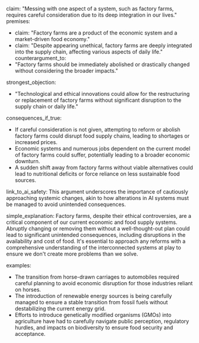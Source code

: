 claim: "Messing with one aspect of a system, such as factory farms, requires careful consideration due to its deep integration in our lives."
premises:
  - claim: "Factory farms are a product of the economic system and a market-driven food economy."
  - claim: "Despite appearing unethical, factory farms are deeply integrated into the supply chain, affecting various aspects of daily life."
counterargument_to:
  - "Factory farms should be immediately abolished or drastically changed without considering the broader impacts."

strongest_objection:
  - "Technological and ethical innovations could allow for the restructuring or replacement of factory farms without significant disruption to the supply chain or daily life."

consequences_if_true:
  - If careful consideration is not given, attempting to reform or abolish factory farms could disrupt food supply chains, leading to shortages or increased prices.
  - Economic systems and numerous jobs dependent on the current model of factory farms could suffer, potentially leading to a broader economic downturn.
  - A sudden shift away from factory farms without viable alternatives could lead to nutritional deficits or force reliance on less sustainable food sources.

link_to_ai_safety: This argument underscores the importance of cautiously approaching systemic changes, akin to how alterations in AI systems must be managed to avoid unintended consequences.

simple_explanation: Factory farms, despite their ethical controversies, are a critical component of our current economic and food supply systems. Abruptly changing or removing them without a well-thought-out plan could lead to significant unintended consequences, including disruptions in the availability and cost of food. It's essential to approach any reforms with a comprehensive understanding of the interconnected systems at play to ensure we don't create more problems than we solve.

examples:
  - The transition from horse-drawn carriages to automobiles required careful planning to avoid economic disruption for those industries reliant on horses.
  - The introduction of renewable energy sources is being carefully managed to ensure a stable transition from fossil fuels without destabilizing the current energy grid.
  - Efforts to introduce genetically modified organisms (GMOs) into agriculture have had to carefully navigate public perception, regulatory hurdles, and impacts on biodiversity to ensure food security and acceptance.